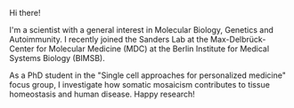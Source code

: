 



Hi there!


I'm a scientist with a general interest in Molecular Biology, Genetics and Autoimmunity. I recently joined the Sanders Lab at the Max-Delbrück-Center for Molecular Medicine (MDC) at the Berlin Institute for Medical Systems Biology (BIMSB).

As a PhD student in the "Single cell approaches for personalized medicine" focus group, I investigate how somatic mosaicism contributes to tissue homeostasis and human disease. Happy research!
